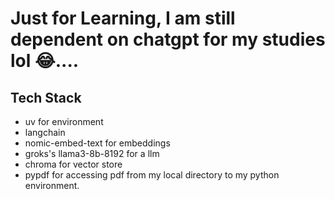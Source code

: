 # Just for Learning, I am still dependent on chatgpt for my studies lol 😂....

## Tech Stack
- uv for environment
- langchain
- nomic-embed-text for embeddings
- groks's llama3-8b-8192 for a llm
- chroma for vector store
- pypdf for accessing pdf from my local directory to my python environment.
